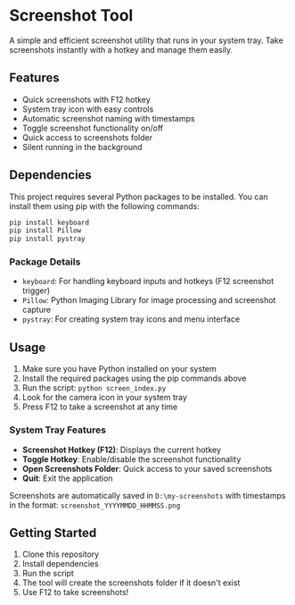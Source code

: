 # Screenshot Tool

A simple and efficient screenshot utility that runs in your system tray. Take screenshots instantly with a hotkey and manage them easily.

## Features

- Quick screenshots with F12 hotkey
- System tray icon with easy controls
- Automatic screenshot naming with timestamps
- Toggle screenshot functionality on/off
- Quick access to screenshots folder
- Silent running in the background

## Dependencies

This project requires several Python packages to be installed. You can install them using pip with the following commands:

```bash
pip install keyboard
pip install Pillow
pip install pystray
```

### Package Details

- `keyboard`: For handling keyboard inputs and hotkeys (F12 screenshot trigger)
- `Pillow`: Python Imaging Library for image processing and screenshot capture
- `pystray`: For creating system tray icons and menu interface

## Usage

1. Make sure you have Python installed on your system
2. Install the required packages using the pip commands above
3. Run the script: `python screen_index.py`
4. Look for the camera icon in your system tray
5. Press F12 to take a screenshot at any time

### System Tray Features

- **Screenshot Hotkey (F12)**: Displays the current hotkey
- **Toggle Hotkey**: Enable/disable the screenshot functionality
- **Open Screenshots Folder**: Quick access to your saved screenshots
- **Quit**: Exit the application

Screenshots are automatically saved in `D:\my-screenshots` with timestamps in the format: `screenshot_YYYYMMDD_HHMMSS.png`

## Getting Started

1. Clone this repository
2. Install dependencies
3. Run the script
4. The tool will create the screenshots folder if it doesn't exist
5. Use F12 to take screenshots!

